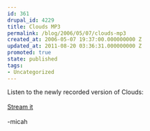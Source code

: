 ```yaml
---
id: 361
drupal_id: 4229
title: Clouds MP3
permalink: /blog/2006/05/07/clouds-mp3
created_at: 2006-05-07 19:37:00.000000000 Z
updated_at: 2011-08-20 03:36:31.000000000 Z
promoted: true
state: published
tags:
- Uncategorized
---
```

Listen to the newly recorded version of Clouds:<br /><a href="http://www.reddingbrothers.com/sound/stream/clouds.m3u"><br />Stream it</a><br /><br />-micah
